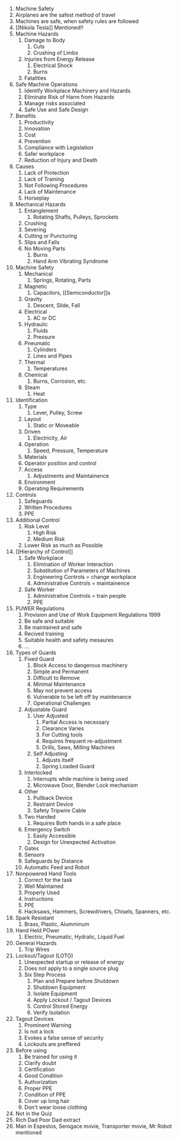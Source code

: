 1. Machine Safety
2. Airplanes are the safest method of travel
3. Machines are safe, when safety rules are followed
4. [[Nikola Tesla]] Mentioned!!
5. Machine Hazards
	1. Damage to Body
		1. Cuts
		2. Crushing of Limbs
	2. Injuries from Energy Release
		1. Electrical Shock
		2. Burns
	3. Fatalities
6. Safe Machine Operations
	1. Identify Workplace Machinery and Hazards
	2. Eliminate Risk of Harm from Hazards
	3. Manage risks associated
	4. Safe Use and Safe Design
7. Benefits
	1. Productivity
	2. Innovation
	3. Cost
	4. Prevention
	5. Compliance with Legislation
	6. Safer workplace
	7. Reduction of Injury and Death
8. Causes
	1. Lack of Protection
	2. Lack of Training
	3. Not Following Procedures
	4. Lack of Maintenance
	5. Horseplay
9. Mechanical Hazards
	1. Entanglement
		1. Rotating Shafts, Pulleys, Sprockets
	2. Crushing
	3. Severing
	4. Cutting or Puncturing
	5. Slips and Falls
	6. No Moving Parts
		1. Burns
		2. Hand Arm Vibrating Syndrome
10. Machine Safety
	1. Mechanical
		1. Springs, Rotating, Parts
	2. Magnetic
		1. Capacitors, [[Semiconductor]]s
	3. Gravity
		1. Descent, Slide, Fall
	4. Electrical
		1. AC or DC
	5. Hydraulic
		1. Fluids
		2. Pressure
	6. Pneumatic
		1. Cylinders
		2. Lines and Pipes
	7. Thermal
		1. Temperatures
	8. Chemical
		1. Burns, Corrosion, etc.
	9. Steam
		1. Heat
11. Identification
	1. Type
		1. Lever, Pulley, Screw
	2. Layout
		1. Static or Moveable
	3. Driven
		1. Electricity, Air
	4. Operation
		1. Speed, Pressure, Temperature
	5. Materials
	6. Operator position and control
	7. Access 
		1. Adjustments and Maintainence
	8. Environment
	9. Operating Requirements
12. Controls
	1. Safeguards
	2. Written Procedures
	3. PPE
13. Additional Control
	1. Risk Level
		1. High Risk
		2. Medium Risk
	2. Lower Risk as much as Possible
14. [[Hierarchy of Control]]
	1. Safe Workplace
		1. Elimination of Worker Interaction
		2. Substitution of Parameters of Machines
		3. Engineering Controls = change workplace
		4. Administrative Controls = maintainence
	2. Safe Worker
		1. Administrative Controls = train people
		2. PPE
15. PUWER Regulations
	1. Provision and Use of Work Equipment Regulations 1999
	2. Be safe and suitable
	3. Be maintained and safe
	4. Recived training
	5. Suitable health and safety mesaures
	6. ...
16. Types of Guards
	1. Fixed Guard
		1. Block Access to dangerous machinery
		2. Simple and Permanent
		3. Difficult to Remove
		4. Minimal Maintenance
		5. May not prevent access
		6. Vulnerable to be left off by maintenance
		7. Operational Challenges 
	2. Adjustable Guard
		1. User Adjusted 
			1. Partial Access is necessary
			2. Clearance Varies
			3. For Cutting tools
			4. Requires frequent re-adjustment
			5. Drills, Saws, Milling Machines
		2. Self Adjusting
			1. Adjusts itself
			2. Spring Loaded Guard
	3. Interlocked
		1. Interrupts while machine is being used
		2. Microwave Door, Blender Lock mechanism
	4. Other
		1. Pullback Device
		2. Restraint Device
		3. Safety Tripwire Cable
	5. Two Handed
		1. Requires Both hands in a safe place
	6. Emergency Switch
		1. Easily Accessible
		2. Design for Unexpected Activation
	7. Gates
	8. Sensors
	9. Safeguards by Distance
	10. Automatic Feed and Robot
17. Nonpowered Hand Tools
	1. Correct for the task
	2. Well Maintained
	3. Properly Used
	4. Instructions
	5. PPE
	6. Hacksaws, Hammers, Screwdrivers, Chisels, Spanners, etc.
18. Spark Resistant
	1. Brass, Plastic, Alumminum
19. Hand Held POwer
	1. Electric, Pneumatic, Hydralic, Liquid Fuel
20. General Hazards
	1. Trip Wires
21. Lockout/Tagout (LOTO)
	1. Unexpected startup or release of energy
	2. Does not apply to a single source plug
	3. Six Step Process
		1. Plan and Prepare before Shutdown
		2. Shutdown Equipment
		3. Isolate Equipment
		4. Apply Lockout / Tagout Devices
		5. Control Stored Energy
		6. Verify Isolation
22. Tagout Devices
	1. Prominent Warning
	2. Is not a lock
	3. Evokes a false sense of security
	4. Lockouts are preffered 
23. Before using
	1. Be trained for using it
	2. Clarify doubt
	3. Certification
	4. Good Condition
	5. Authorization
	6. Proper PPE
	7. Condition of PPE
	8. Cover up long hair
	9. Don't wear loose clothing
24. Not in the Quiz
25. Rich Dad Poor Dad extract
26. Man in Espestos, Serogace movie, Transporter movie, Mr Robot mentioned